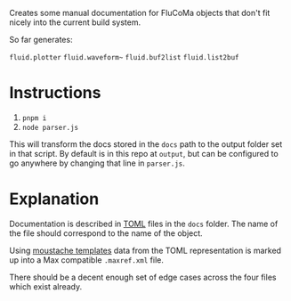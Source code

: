 Creates some manual documentation for FluCoMa objects that don't fit nicely into the current build system.

So far generates:

`fluid.plotter`
`fluid.waveform~`
`fluid.buf2list`
`fluid.list2buf`

# Instructions

1. `pnpm i`
2. `node parser.js`

This will transform the docs stored in the `docs` path to the output folder set in that script. By default is in this repo at `output`, but can be configured to go anywhere by changing that line in `parser.js`.

# Explanation

Documentation is described in [TOML](https://toml.io/en/) files in the `docs` folder. The name of the file should correspond to the name of the object.

Using [moustache templates](https://github.com/janl/mustache.js/) data from the TOML representation is marked up into a Max compatible `.maxref.xml` file.

There should be a decent enough set of edge cases across the four files which exist already.